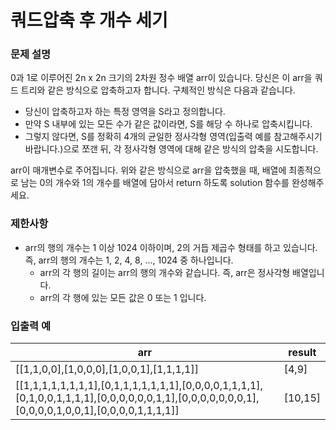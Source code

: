 쿼드압축 후 개수 세기
==
### 문제 설명

0과 1로 이루어진 2n x 2n 크기의 2차원 정수 배열 arr이 있습니다. 당신은 이 arr을 쿼드 트리와 같은 방식으로 압축하고자 합니다. 구체적인 방식은 다음과 같습니다.

+ 당신이 압축하고자 하는 특정 영역을 S라고 정의합니다.
+ 만약 S 내부에 있는 모든 수가 같은 값이라면, S를 해당 수 하나로 압축시킵니다.
+ 그렇지 않다면, S를 정확히 4개의 균일한 정사각형 영역(입출력 예를 참고해주시기 바랍니다.)으로 쪼갠 뒤, 각 정사각형 영역에 대해 같은 방식의 압축을 시도합니다.

arr이 매개변수로 주어집니다. 위와 같은 방식으로 arr을 압축했을 때, 배열에 최종적으로 남는 0의 개수와 1의 개수를 배열에 담아서 return 하도록 solution 함수를 완성해주세요.

### 제한사항
+ arr의 행의 개수는 1 이상 1024 이하이며, 2의 거듭 제곱수 형태를 하고 있습니다. 즉, arr의 행의 개수는 1, 2, 4, 8, ..., 1024 중 하나입니다.
  + arr의 각 행의 길이는 arr의 행의 개수와 같습니다. 즉, arr은 정사각형 배열입니다.
  + arr의 각 행에 있는 모든 값은 0 또는 1 입니다.

### 입출력 예
|arr|	result| 
|---|---|
|[[1,1,0,0],[1,0,0,0],[1,0,0,1],[1,1,1,1]]|	[4,9]|
|[[1,1,1,1,1,1,1,1],[0,1,1,1,1,1,1,1],[0,0,0,0,1,1,1,1],[0,1,0,0,1,1,1,1],[0,0,0,0,0,0,1,1],[0,0,0,0,0,0,0,1],[0,0,0,0,1,0,0,1],[0,0,0,0,1,1,1,1]]|	[10,15]|